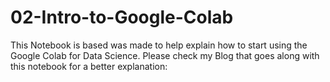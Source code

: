# 02-Intro-to-Google-Colab
This Notebook is based was made to help explain how to start using the Google Colab for Data Science.
Please check my Blog that goes along with this notebook for a better explanation:
